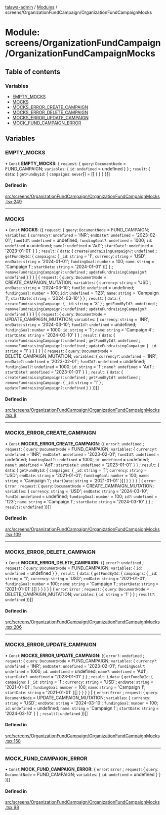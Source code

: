[talawa-admin](../README.md) / [Modules](../modules.md) / screens/OrganizationFundCampaign/OrganizationFundCampaignMocks

# Module: screens/OrganizationFundCampaign/OrganizationFundCampaignMocks

## Table of contents

### Variables

- [EMPTY\_MOCKS](screens_OrganizationFundCampaign_OrganizationFundCampaignMocks.md#empty_mocks)
- [MOCKS](screens_OrganizationFundCampaign_OrganizationFundCampaignMocks.md#mocks)
- [MOCKS\_ERROR\_CREATE\_CAMPAIGN](screens_OrganizationFundCampaign_OrganizationFundCampaignMocks.md#mocks_error_create_campaign)
- [MOCKS\_ERROR\_DELETE\_CAMPAIGN](screens_OrganizationFundCampaign_OrganizationFundCampaignMocks.md#mocks_error_delete_campaign)
- [MOCKS\_ERROR\_UPDATE\_CAMPAIGN](screens_OrganizationFundCampaign_OrganizationFundCampaignMocks.md#mocks_error_update_campaign)
- [MOCK\_FUND\_CAMPAIGN\_ERROR](screens_OrganizationFundCampaign_OrganizationFundCampaignMocks.md#mock_fund_campaign_error)

## Variables

### EMPTY\_MOCKS

• `Const` **EMPTY\_MOCKS**: \{ `request`: \{ `query`: `DocumentNode` = FUND\_CAMPAIGN; `variables`: \{ `id`: `undefined` = undefined \}  \} ; `result`: \{ `data`: \{ `getFundById`: \{ `campaigns`: `never`[] = [] \}  \}  \}  \}[]

#### Defined in

[src/screens/OrganizationFundCampaign/OrganizationFundCampaignMocks.tsx:249](https://github.com/palisadoes/talawa-admin/blob/bf9852d/src/screens/OrganizationFundCampaign/OrganizationFundCampaignMocks.tsx#L249)

___

### MOCKS

• `Const` **MOCKS**: (\{ `request`: \{ `query`: `DocumentNode` = FUND\_CAMPAIGN; `variables`: \{ `currency?`: `undefined` = 'INR'; `endDate?`: `undefined` = '2023-02-01'; `fundId?`: `undefined` = undefined; `fundingGoal?`: `undefined` = 1000; `id`: `undefined` = undefined; `name?`: `undefined` = 'Ad1'; `startDate?`: `undefined` = '2023-01-01' \}  \} ; `result`: \{ `data`: \{ `createFundraisingCampaign?`: `undefined` ; `getFundById`: \{ `campaigns`: \{ `_id`: `string` = '1'; `currency`: `string` = 'USD'; `endDate`: `string` = '2024-01-01'; `fundingGoal`: `number` = 100; `name`: `string` = 'Campaign 1'; `startDate`: `string` = '2024-01-01' \}[]  \} ; `removeFundraisingCampaign?`: `undefined` ; `updateFundraisingCampaign?`: `undefined`  \}  \}  \} \| \{ `request`: \{ `query`: `DocumentNode` = CREATE\_CAMPAIGN\_MUTATION; `variables`: \{ `currency`: `string` = 'USD'; `endDate`: `string` = '2024-03-10'; `fundId`: `undefined` = undefined; `fundingGoal`: `number` = 100; `id?`: `undefined` = '123'; `name`: `string` = 'Campaign 1'; `startDate`: `string` = '2024-03-10' \}  \} ; `result`: \{ `data`: \{ `createFundraisingCampaign`: \{ `_id`: `string` = '3' \} ; `getFundById?`: `undefined` ; `removeFundraisingCampaign?`: `undefined` ; `updateFundraisingCampaign?`: `undefined`  \}  \}  \} \| \{ `request`: \{ `query`: `DocumentNode` = UPDATE\_CAMPAIGN\_MUTATION; `variables`: \{ `currency`: `string` = 'INR'; `endDate`: `string` = '2024-03-10'; `fundId?`: `undefined` = undefined; `fundingGoal`: `number` = 1000; `id`: `string` = '1'; `name`: `string` = 'Campaign 4'; `startDate`: `string` = '2024-03-10' \}  \} ; `result`: \{ `data`: \{ `createFundraisingCampaign?`: `undefined` ; `getFundById?`: `undefined` ; `removeFundraisingCampaign?`: `undefined` ; `updateFundraisingCampaign`: \{ `_id`: `string` = '1' \}  \}  \}  \} \| \{ `request`: \{ `query`: `DocumentNode` = DELETE\_CAMPAIGN\_MUTATION; `variables`: \{ `currency?`: `undefined` = 'INR'; `endDate?`: `undefined` = '2023-02-01'; `fundId?`: `undefined` = undefined; `fundingGoal?`: `undefined` = 1000; `id`: `string` = '1'; `name?`: `undefined` = 'Ad1'; `startDate?`: `undefined` = '2023-01-01' \}  \} ; `result`: \{ `data`: \{ `createFundraisingCampaign?`: `undefined` ; `getFundById?`: `undefined` ; `removeFundraisingCampaign`: \{ `_id`: `string` = '1' \} ; `updateFundraisingCampaign?`: `undefined`  \}  \}  \})[]

#### Defined in

[src/screens/OrganizationFundCampaign/OrganizationFundCampaignMocks.tsx:8](https://github.com/palisadoes/talawa-admin/blob/bf9852d/src/screens/OrganizationFundCampaign/OrganizationFundCampaignMocks.tsx#L8)

___

### MOCKS\_ERROR\_CREATE\_CAMPAIGN

• `Const` **MOCKS\_ERROR\_CREATE\_CAMPAIGN**: (\{ `error?`: `undefined` ; `request`: \{ `query`: `DocumentNode` = FUND\_CAMPAIGN; `variables`: \{ `currency?`: `undefined` = 'INR'; `endDate?`: `undefined` = '2023-02-01'; `fundId?`: `undefined` = undefined; `fundingGoal?`: `undefined` = 1000; `id`: `undefined` = undefined; `name?`: `undefined` = 'Ad1'; `startDate?`: `undefined` = '2023-01-01' \}  \} ; `result`: \{ `data`: \{ `getFundById`: \{ `campaigns`: \{ `_id`: `string` = '1'; `currency`: `string` = 'USD'; `endDate`: `string` = '2021-01-01'; `fundingGoal`: `number` = 100; `name`: `string` = 'Campaign 1'; `startDate`: `string` = '2021-01-01' \}[]  \}  \}  \}  \} \| \{ `error`: `Error` ; `request`: \{ `query`: `DocumentNode` = CREATE\_CAMPAIGN\_MUTATION; `variables`: \{ `currency`: `string` = 'USD'; `endDate`: `string` = '2024-03-10'; `fundId`: `undefined` = undefined; `fundingGoal`: `number` = 100; `id?`: `undefined` = '123'; `name`: `string` = 'Campaign 1'; `startDate`: `string` = '2024-03-10' \}  \} ; `result?`: `undefined`  \})[]

#### Defined in

[src/screens/OrganizationFundCampaign/OrganizationFundCampaignMocks.tsx:109](https://github.com/palisadoes/talawa-admin/blob/bf9852d/src/screens/OrganizationFundCampaign/OrganizationFundCampaignMocks.tsx#L109)

___

### MOCKS\_ERROR\_DELETE\_CAMPAIGN

• `Const` **MOCKS\_ERROR\_DELETE\_CAMPAIGN**: (\{ `error?`: `undefined` ; `request`: \{ `query`: `DocumentNode` = FUND\_CAMPAIGN; `variables`: \{ `id`: `undefined` = undefined \}  \} ; `result`: \{ `data`: \{ `getFundById`: \{ `campaigns`: \{ `_id`: `string` = '1'; `currency`: `string` = 'USD'; `endDate`: `string` = '2021-01-01'; `fundingGoal`: `number` = 100; `name`: `string` = 'Campaign 1'; `startDate`: `string` = '2021-01-01' \}[]  \}  \}  \}  \} \| \{ `error`: `Error` ; `request`: \{ `query`: `DocumentNode` = DELETE\_CAMPAIGN\_MUTATION; `variables`: \{ `id`: `string` = '1' \}  \} ; `result?`: `undefined`  \})[]

#### Defined in

[src/screens/OrganizationFundCampaign/OrganizationFundCampaignMocks.tsx:206](https://github.com/palisadoes/talawa-admin/blob/bf9852d/src/screens/OrganizationFundCampaign/OrganizationFundCampaignMocks.tsx#L206)

___

### MOCKS\_ERROR\_UPDATE\_CAMPAIGN

• `Const` **MOCKS\_ERROR\_UPDATE\_CAMPAIGN**: (\{ `error?`: `undefined` ; `request`: \{ `query`: `DocumentNode` = FUND\_CAMPAIGN; `variables`: \{ `currency?`: `undefined` = 'INR'; `endDate?`: `undefined` = '2023-02-01'; `fundingGoal?`: `undefined` = 1000; `id`: `undefined` = undefined; `name?`: `undefined` = 'Ad1'; `startDate?`: `undefined` = '2023-01-01' \}  \} ; `result`: \{ `data`: \{ `getFundById`: \{ `campaigns`: \{ `_id`: `string` = '1'; `currency`: `string` = 'USD'; `endDate`: `string` = '2021-01-01'; `fundingGoal`: `number` = 100; `name`: `string` = 'Campaign 1'; `startDate`: `string` = '2021-01-01' \}[]  \}  \}  \}  \} \| \{ `error`: `Error` ; `request`: \{ `query`: `DocumentNode` = UPDATE\_CAMPAIGN\_MUTATION; `variables`: \{ `currency`: `string` = 'USD'; `endDate`: `string` = '2024-03-10'; `fundingGoal`: `number` = 100; `id`: `undefined` = undefined; `name`: `string` = 'Campaign 1'; `startDate`: `string` = '2024-03-10' \}  \} ; `result?`: `undefined`  \})[]

#### Defined in

[src/screens/OrganizationFundCampaign/OrganizationFundCampaignMocks.tsx:158](https://github.com/palisadoes/talawa-admin/blob/bf9852d/src/screens/OrganizationFundCampaign/OrganizationFundCampaignMocks.tsx#L158)

___

### MOCK\_FUND\_CAMPAIGN\_ERROR

• `Const` **MOCK\_FUND\_CAMPAIGN\_ERROR**: \{ `error`: `Error` ; `request`: \{ `query`: `DocumentNode` = FUND\_CAMPAIGN; `variables`: \{ `id`: `undefined` = undefined \}  \}  \}[]

#### Defined in

[src/screens/OrganizationFundCampaign/OrganizationFundCampaignMocks.tsx:98](https://github.com/palisadoes/talawa-admin/blob/bf9852d/src/screens/OrganizationFundCampaign/OrganizationFundCampaignMocks.tsx#L98)
